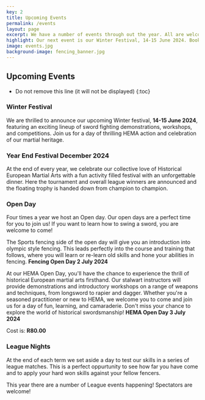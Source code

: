 ```yaml
---
key: 2
title: Upcoming Events
permalink: /events
layout: page
excerpt: We have a number of events through out the year. All are welcome to join us on our Open Days to get a taste and sense of what we do. A form and further information is available if you click here.
highlight: Our next event is our Winter Festival, 14-15 June 2024. Book your spot by clicking here and following the link.
image: events.jpg
background-image: fencing_banner.jpg
---
```


## Upcoming Events

* Do not remove this line (it will not be displayed)
{:toc}

### Winter Festival
We are thrilled to announce our upcoming Winter festival, **14-15 June 2024**, featuring an exciting lineup of sword fighting demonstrations, workshops, and competitions. Join us for a day of thrilling HEMA action and celebration of our martial heritage.  
<!--
<br>
[Click here to book your spot now!](https://docs.google.com/forms/d/e/1FAIpQLSfAaZGeIwroLFCJD8LyQMgU4GvjGe8kcN5wRfVssQb06hkk3A/viewform)
<br>
<br>
Contact David to book your spot!
(Cell) 072 194 1926 | (Email) info@engardefencing.co.za
<br/>
-->


### Year End Festival December 2024
At the end of every year, we celebrate our collective love of Historical European Martial Arts with a fun activity filled festival with an unforgettable dinner. Here the tournament and overall league winners are announced and the floating trophy is handed down from champion to champion.

### Open Day  
Four times a year we host an Open day. Our open days are a perfect time for you to join us! If you want to learn how to swing a sword, you are welcome to come!

The Sports fencing side of the open day will give you an introduction into olympic style fencing. This leads perfectly into the course and training that follows, where you will learn or re-learn old skills and hone your abilities in fencing.
**Fencing Open Day 2 July 2024**

At our HEMA Open Day, you'll have the chance to experience the thrill of historical European martial arts firsthand. Our stalwart instructors will provide demonstrations and introductory workshops on a range of weapons and techniques, from longsword to rapier and dagger. Whether you're a seasoned practitioner or new to HEMA, we welcome you to come and join us for a day of fun, learning, and camaraderie. Don't miss your chance to explore the world of historical swordsmanship!
**HEMA Open Day 3 July 2024**

Cost is: **R80.00**
### League Nights

At the end of each term we set aside a day to test our skills in a series of league matches. This is a perfect oppurtunity to see how far you have come and to apply your hard won skills against your fellow fencers.

This year there are a number of League events happening! Spectators are welcome!

